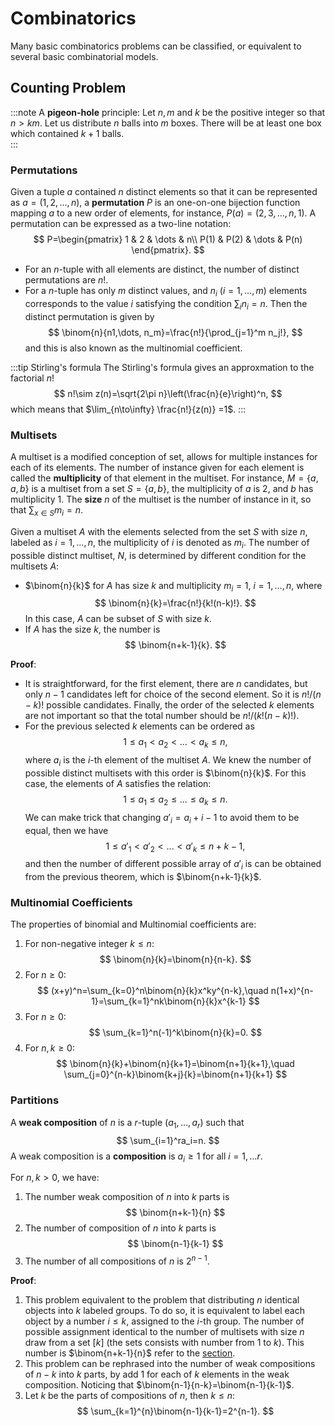 # Combinatorics

Many basic combinatorics problems can be classified, or equivalent to several basic combinatorial models.

## Counting Problem

:::note A **pigeon-hole** principle:
Let $n,m$ and $k$ be the positive integer so that $n>km$. Let us distribute $n$ balls into $m$ boxes. There will be at least one box which contained $k+1$ balls.  
:::

### Permutations

Given a tuple $a$ contained $n$ distinct elements so that it can be represented as $a=(1,2,\dots, n)$, a **permutation** $P$ is an one-on-one bijection function mapping $a$ to a new order of elements, for instance, $P(a)=(2,3,\dots, n, 1)$. A permutation can be expressed as a two-line notation:
$$
P=\begin{pmatrix}
1 & 2 & \dots & n\\
P(1) & P(2) & \dots & P(n)
\end{pmatrix}.
$$

* For an $n$-tuple with all elements are distinct, the number of distinct permutations are $n!$. 
* For a $n$-tuple has only $m$ distinct values, and $n_i$ ($i=1,\dots, m$) elements corresponds to the value $i$ satisfying the condition $\sum_in_i=n$. Then the distinct permutation is given by 
$$
\binom{n}{n1,\dots, n_m}=\frac{n!}{\prod_{j=1}^m n_j!},
$$
and this is also known as the multinomial coefficient.

:::tip Stirling's formula
The Stirling's formula gives an approxmation to the factorial $n!$
$$
n!\sim z(n)=\sqrt{2\pi n}\left(\frac{n}{e}\right)^n,
$$
which means that $\lim_{n\to\infty} \frac{n!}{z(n)} =1$. 
:::

### Multisets

A multiset is a modified conception of set, allows for multiple instances for each of its elements. The number of instance given for each element is called the **multiplicity** of that element in the multiset. For instance,  $M=\lbrace a,a,b\rbrace$ is a multiset from a set $S=\lbrace a, b\rbrace$, the multiplicity of $a$ is 2, and $b$ has multiplicity 1. The **size** $n$ of the multiset is the number of instance in it, so that $\sum_{x\in S}m_i=n$.

Given a multiset $A$ with the elements selected from the set $S$ with size $n$, labeled as $i=1,\dots, n$, the multiplicity of $i$ is denoted as $m_i$. The number of possible distinct multiset, $N$, is determined by different condition for the multisets $A$: 
* $\binom{n}{k}$ for $A$ has size $k$ and multiplicity $m_i=1$, $i=1,\dots, n$, where
$$
\binom{n}{k}=\frac{n!}{k!(n-k)!}.
$$
In this case, $A$ can be subset of $S$ with size $k$.
* If $A$ has the size $k$, the number is
$$
\binom{n+k-1}{k}.
$$

**Proof**: 
* It is straightforward, for the first element, there are $n$ candidates, but only $n-1$ candidates left for choice of the second element. So it is $n!/(n-k)!$ possible candidates. Finally, the order of the selected $k$ elements are not important so that the total number should be $n!/(k!(n-k)!)$.
* For the previous selected $k$ elements can be ordered as
$$
1\le a_1<a_2<\dots< a_k\le n,
$$ 
where $a_i$ is the $i$-th element of the multiset $A$. We knew the number of possible distinct multisets with this order is $\binom{n}{k}$. For this case, the elements of $A$ satisfies the relation:
$$
1\le a_1\le a_2\le \dots\le a_k\le n.
$$
We can make trick that changing $a'_i=a_i+i-1$ to avoid them to be equal, then we have 
$$
1\le a'_1< a'_2< \dots< a'_k\le n+k-1,
$$ 
and then the number of different possible array of $a'_i$ is can be obtained from the previous theorem, which is $\binom{n+k-1}{k}$.


### Multinomial Coefficients
The properties of binomial and Multinomial coefficients are:
1. For non-negative integer $k\le n$: 
$$
\binom{n}{k}=\binom{n}{n-k}.
$$
2. For $n\ge 0$:
$$
(x+y)^n=\sum_{k=0}^n\binom{n}{k}x^ky^{n-k},\quad n(1+x)^{n-1}=\sum_{k=1}^nk\binom{n}{k}x^{k-1}
$$
3. For $n\ge 0$:
$$
\sum_{k=1}^n(-1)^k\binom{n}{k}=0.
$$
4. For $n,k\ge 0$:
$$
\binom{n}{k}+\binom{n}{k+1}=\binom{n+1}{k+1},\quad \sum_{j=0}^{n-k}\binom{k+j}{k}=\binom{n+1}{k+1}
$$


### Partitions

A **weak composition** of $n$ is a $r$-tuple $(a_1,\dots, a_r)$ such that 
$$
\sum_{i=1}^ra_i=n.
$$
A weak composition is a **composition** is $a_i\ge 1$ for all $i=1,\dots r$.

For $n,k > 0$, we have:
1. The number weak composition of $n$ into $k$ parts is
$$
\binom{n+k-1}{n}
$$ 
2. The number of composition of $n$ into $k$ parts is
$$
\binom{n-1}{k-1}
$$
3. The number of all compositions of $n$ is $2^{n-1}$.

**Proof**:
1. This problem equivalent to the problem that distributing $n$ identical objects into $k$ labeled groups. To do so, it is equivalent to label each object by a number $i\le k$, assigned to the $i$-th group. The number of possible assignment identical to the number of multisets with size $n$ draw from a set $[k]$ (the sets consists with number from $1$ to $k$). This number is $\binom{n+k-1}{n}$ refer to the [section](#Multisets).
2. This problem can be rephrased into the number of weak compositions of $n-k$ into $k$ parts, by add 1 for each of $k$ elements in the weak composition. Noticing that $\binom{n-1}{n-k}=\binom{n-1}{k-1}$.
3. Let $k$ be the parts of compositions of $n$, then $k\le n$:
$$
\sum_{k=1}^{n}\binom{n-1}{k-1}=2^{n-1}.
$$